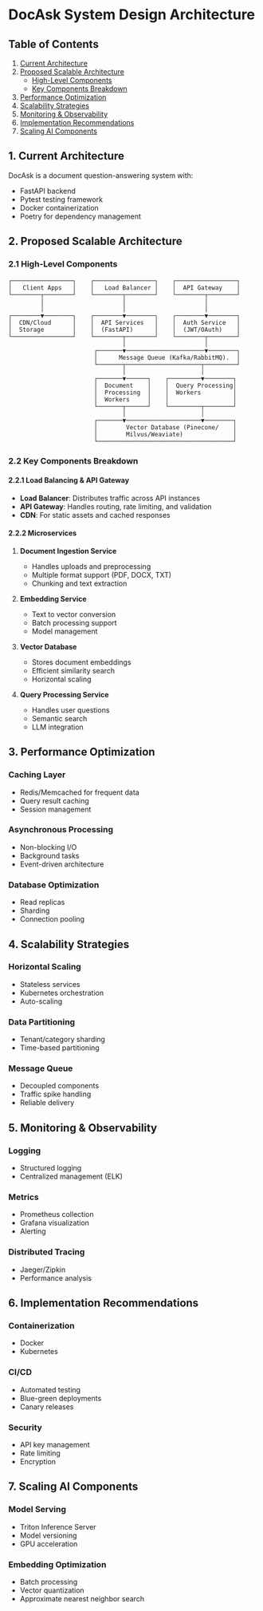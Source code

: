# DocAsk System Design Architecture

## Table of Contents
1. [Current Architecture](#1-current-architecture)
2. [Proposed Scalable Architecture](#2-proposed-scalable-architecture)
   - [High-Level Components](#21-high-level-components)
   - [Key Components Breakdown](#22-key-components-breakdown)
3. [Performance Optimization](#3-performance-optimization)
4. [Scalability Strategies](#4-scalability-strategies)
5. [Monitoring & Observability](#5-monitoring--observability)
6. [Implementation Recommendations](#6-implementation-recommendations)
7. [Scaling AI Components](#7-scaling-ai-components)

## 1. Current Architecture

DocAsk is a document question-answering system with:
- FastAPI backend
- Pytest testing framework
- Docker containerization
- Poetry for dependency management

## 2. Proposed Scalable Architecture

### 2.1 High-Level Components

```
┌─────────────────┐    ┌─────────────────┐    ┌─────────────────┐
│   Client Apps   │    │   Load Balancer │    │  API Gateway    │
└────────┬────────┘    └────────┬────────┘    └────────┬────────┘
         │                      │                      │
         │                      │                      │
┌────────▼────────┐    ┌────────▼────────┐    ┌────────▼────────┐
│  CDN/Cloud      │    │  API Services   │    │  Auth Service   │
│  Storage        │    │  (FastAPI)      │    │  (JWT/OAuth)    │
└─────────────────┘    └────────┬────────┘    └────────┬────────┘
                                │                      │
                        ┌───────▼──────────────────────▼────────┐
                        │      Message Queue (Kafka/RabbitMQ).  │
                        └───────┬─────────────────────┬─────────┘
                                │                     │
                        ┌───────▼──────┐    ┌─────────▼────────┐
                        │  Document    │    │  Query Processing│
                        │  Processing  │    │  Workers         │
                        │  Workers     │    │                  │
                        └───────┬──────┘    └─────────┬────────┘
                                │                     │
                        ┌───────▼─────────────────────▼────────┐
                        │        Vector Database (Pinecone/    │
                        │        Milvus/Weaviate)              │
                        └──────────────────────────────────────┘
```

### 2.2 Key Components Breakdown

#### 2.2.1 Load Balancing & API Gateway
- **Load Balancer**: Distributes traffic across API instances
- **API Gateway**: Handles routing, rate limiting, and validation
- **CDN**: For static assets and cached responses

#### 2.2.2 Microservices
1. **Document Ingestion Service**
   - Handles uploads and preprocessing
   - Multiple format support (PDF, DOCX, TXT)
   - Chunking and text extraction

2. **Embedding Service**
   - Text to vector conversion
   - Batch processing support
   - Model management

3. **Vector Database**
   - Stores document embeddings
   - Efficient similarity search
   - Horizontal scaling

4. **Query Processing Service**
   - Handles user questions
   - Semantic search
   - LLM integration

## 3. Performance Optimization

### Caching Layer
- Redis/Memcached for frequent data
- Query result caching
- Session management

### Asynchronous Processing
- Non-blocking I/O
- Background tasks
- Event-driven architecture

### Database Optimization
- Read replicas
- Sharding
- Connection pooling

## 4. Scalability Strategies

### Horizontal Scaling
- Stateless services
- Kubernetes orchestration
- Auto-scaling

### Data Partitioning
- Tenant/category sharding
- Time-based partitioning

### Message Queue
- Decoupled components
- Traffic spike handling
- Reliable delivery

## 5. Monitoring & Observability

### Logging
- Structured logging
- Centralized management (ELK)

### Metrics
- Prometheus collection
- Grafana visualization
- Alerting

### Distributed Tracing
- Jaeger/Zipkin
- Performance analysis

## 6. Implementation Recommendations

### Containerization
- Docker
- Kubernetes

### CI/CD
- Automated testing
- Blue-green deployments
- Canary releases

### Security
- API key management
- Rate limiting
- Encryption

## 7. Scaling AI Components

### Model Serving
- Triton Inference Server
- Model versioning
- GPU acceleration

### Embedding Optimization
- Batch processing
- Vector quantization
- Approximate nearest neighbor search
